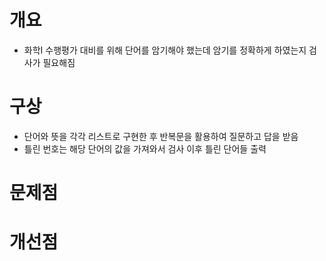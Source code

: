 # 개요
- 화학I 수행평가 대비를 위해 단어를 암기해야 했는데 암기를 정확하게 하였는지 검사가 필요해짐


# 구상
- 단어와 뜻을 각각 리스트로 구현한 후 반복문을 활용하여 질문하고 답을 받음
- 틀린 번호는 해당 단어의 값을 가져와서 검사 이후 틀린 단어들 출력


# 문제점



# 개선점

